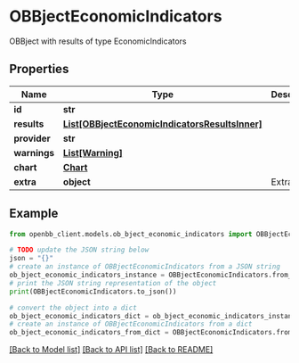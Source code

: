 # OBBjectEconomicIndicators

OBBject with results of type EconomicIndicators

## Properties

Name | Type | Description | Notes
------------ | ------------- | ------------- | -------------
**id** | **str** |  | [optional] 
**results** | [**List[OBBjectEconomicIndicatorsResultsInner]**](OBBjectEconomicIndicatorsResultsInner.md) |  | [optional] 
**provider** | **str** |  | [optional] 
**warnings** | [**List[Warning]**](Warning.md) |  | [optional] 
**chart** | [**Chart**](Chart.md) |  | [optional] 
**extra** | **object** | Extra info. | [optional] 

## Example

```python
from openbb_client.models.ob_bject_economic_indicators import OBBjectEconomicIndicators

# TODO update the JSON string below
json = "{}"
# create an instance of OBBjectEconomicIndicators from a JSON string
ob_bject_economic_indicators_instance = OBBjectEconomicIndicators.from_json(json)
# print the JSON string representation of the object
print(OBBjectEconomicIndicators.to_json())

# convert the object into a dict
ob_bject_economic_indicators_dict = ob_bject_economic_indicators_instance.to_dict()
# create an instance of OBBjectEconomicIndicators from a dict
ob_bject_economic_indicators_from_dict = OBBjectEconomicIndicators.from_dict(ob_bject_economic_indicators_dict)
```
[[Back to Model list]](../README.md#documentation-for-models) [[Back to API list]](../README.md#documentation-for-api-endpoints) [[Back to README]](../README.md)


